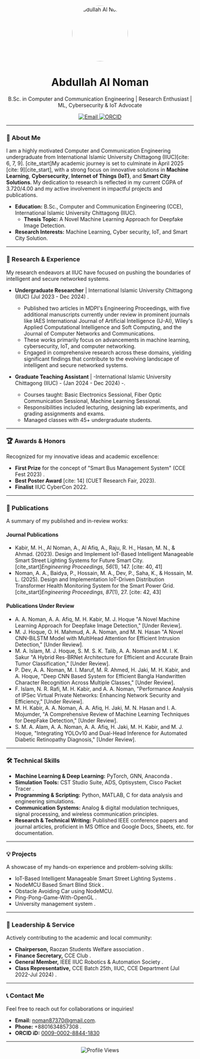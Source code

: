 <div align="center">
  <img src="https://avatars.githubusercontent.com/u/YOUR_GITHUB_USERNAME" alt="Abdullah Al Noman" width="150" style="border-radius: 50%;">
  <h1>Abdullah Al Noman</h1>
  <p>B.Sc. in Computer and Communication Engineering | Research Enthusiast | ML, Cybersecurity & IoT Advocate</p>

  <p>
    <a href="mailto:noman87370@gmail.com">
      <img src="https://img.shields.io/badge/Email-D14836?style=for-the-badge&logo=gmail&logoColor=white" alt="Email">
    </a>
    <a href="https://orcid.org/0009-0002-8844-1830" target="_blank">
      <img src="https://img.shields.io/badge/ORCID-A6CE39?style=for-the-badge&logo=orcid&logoColor=white" alt="ORCID">
    </a>
    </p>
</div>

---

### 🚀 About Me

I am a highly motivated Computer and Communication Engineering undergraduate from International Islamic University Chittagong (IIUC)[cite: 6, 7, 9]. [cite_start]My academic journey is set to culminate in April 2025 [cite: 9][cite_start], with a strong focus on innovative solutions in **Machine Learning**, **Cybersecurity**, **Internet of Things (IoT)**, and **Smart City Solutions**. My dedication to research is reflected in my current CGPA of 3.720/4.00  and my active involvement in impactful projects and publications.

- **Education:** B.Sc., Computer and Communication Engineering (CCE), International Islamic University Chittagong (IIUC).
  - **Thesis Topic:** A Novel Machine Learning Approach for Deepfake Image Detection.
- **Research Interests:** Machine Learning, Cyber security, IoT, and Smart City Solution.

---

### 🔬 Research & Experience

My research endeavors at IIUC have focused on pushing the boundaries of intelligent and secure networked systems.

* **Undergraduate Researcher** | International Islamic University Chittagong (IIUC)  (Jul 2023 - Dec 2024) .
    * Published two articles in MDPI's Engineering Proceedings, with five additional manuscripts currently under review in prominent journals like IAES International Journal of Artificial Intelligence (IJ-AI), Wiley's Applied Computational Intelligence and Soft Computing, and the Journal of Computer Networks and Communications.
    * These works primarily focus on advancements in machine learning, cybersecurity, IoT, and computer networking.
    * Engaged in comprehensive research across these domains, yielding significant findings that contribute to the evolving landscape of intelligent and secure networked systems.

* **Graduate Teaching Assistant** | -International Islamic University Chittagong (IIUC) - (Jan 2024 - Dec 2024) -.
    * Courses taught: Basic Electronics Sessional, Fiber Optic Communication Sessional, Machine Learning Sessional.
    * Responsibilities included lecturing, designing lab experiments, and grading assignments and exams.
    * Managed classes with 45+ undergraduate students.

---

### 🏆 Awards & Honors

Recognized for my innovative ideas and academic excellence:

* **First Prize** for the concept of "Smart Bus Management System"  (CCE Fest 2023) .
* **Best Poster Award** [cite: 14] (CUET Research Fair, 2023).
* **Finalist** IIUC CyberCon 2022.

---

### 📝 Publications

A summary of my published and in-review works:

#### Journal Publications

* Kabir, M. H., Al Noman, A., Al Afiq, A., Raju, R. H., Hasan, M. N., & Ahmad. (2023). Design and Implement IoT-Based Intelligent Manageable Smart Street Lighting Systems for Future Smart City. [cite_start]*Engineering Proceedings, 56*(1), 147. [cite: 40, 41]
* Noman, A. A., Baidya, P., Hossain, M. A., Dev, P., Saha, K., & Hossain, M. L. (2025). Design and Implementation IoT-Driven Distribution Transformer Health Monitoring System for the Smart Power Grid. [cite_start]*Engineering Proceedings, 87*(1), 27. [cite: 42, 43]

#### Publications Under Review 

* A. A. Noman, A. A. Afiq, M. H. Kabir, M. J. Hoque "A Novel Machine Learning Approach for Deepfake Image Detection," [Under Review]. 
* M. J. Hoque, O. H. Mahmud, A. A. Noman, and M. N. Hasan "A Novel CNN-BiLSTM Model with MultiHead Attention for Efficient Intrusion Detection," [Under Review]. 
* M. A. Islam, M. J. Hoque, S. M. S. K. Talib, A. A. Noman and M. I. K. Sakur "A Hybrid Res-BRNet Architecture for Efficient and Accurate Brain Tumor Classification," [Under Review]. 
* P. Dev, A. A. Noman, M. I. Maruf, M. R. Ahmed, H. Jaki, M. H. Kabir, and A. Hoque, "Deep CNN Based System for Efficient Bangla Handwritten Character Recognition Across Multiple Classes," [Under Review].
* F. Islam, N. R. Rafi, M. H. Kabir, and A. A. Noman, "Performance Analysis of IPSec Virtual Private Networks: Enhancing Network Security and Efficiency," [Under Review].
* M. H. Kabir, A. A. Noman, A. A. Afiq, H. Jaki, M. N. Hasan and I. A. Mojumder, "A Comprehensive Review of Machine Learning Techniques for DeepFake Detection," [Under Review].
* S. M. A. Alam, A. A. Noman, A. A. Afiq, H. Jaki, M. H. Kabir, and M. J. Hoque, "Integrating YOLOv10 and Dual-Head Inference for Automated Diabetic Retinopathy Diagnosis," [Under Review].

---

### 🛠️ Technical Skills

* **Machine Learning & Deep Learning:** PyTorch, GNN, Anaconda .
* **Simulation Tools:** CST Studio Suite, ADS, Optisystem, Cisco Packet Tracer .
* **Programming & Scripting:** Python, MATLAB, C for data analysis and engineering simulations.
* **Communication Systems:** Analog & digital modulation techniques, signal processing, and wireless communication principles.
* **Research & Technical Writing:** Published IEEE conference papers and journal articles, proficient in MS Office and Google Docs, Sheets, etc. for documentation.

---

### 💡 Projects

A showcase of my hands-on experience and problem-solving skills:

* IoT-Based Intelligent Manageable Smart Street Lighting Systems .
* NodeMCU Based Smart Blind Stick .
* Obstacle Avoiding Car using NodeMCU.
* Ping-Pong-Game-With-OpenGL .
* University management system .

---

### 🤝 Leadership & Service

Actively contributing to the academic and local community:

* **Chairperson,** Raozan Students Welfare association .
* **Finance Secretary,** CCE Club .
* **General Member,** IEEE IIUC Robotics & Automation Society .
* **Class Representative,** CCE Batch 25th, IIUC, CCE Department (Jul 2022-Jul 2024) .

---

### 📞 Contact Me

Feel free to reach out for collaborations or inquiries!

* **Email:** noman87370@gmail.com.
* **Phone:** +8801634857308 .
* **ORCID iD:** [0009-0002-8844-1830](https://orcid.org/0009-0002-8844-1830)

---

<div align="center">
  <img src="https://komarev.com/ghpvc/?username=YOUR_GITHUB_USERNAME&label=Profile%20Views&color=0e75b6&style=flat" alt="Profile Views">
</div>
